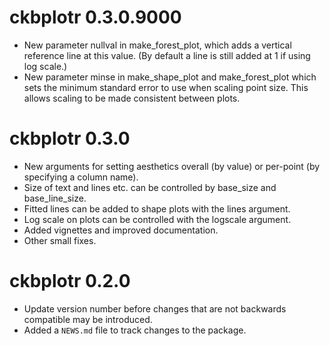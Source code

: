 # ckbplotr 0.3.0.9000

* New parameter nullval in make_forest_plot, which adds a vertical reference line at this value. (By default a line is still added at 1 if using log scale.)
* New parameter minse in make_shape_plot and make_forest_plot which sets the minimum standard error to use when scaling point size. This allows scaling to be made consistent between plots.

# ckbplotr 0.3.0

* New arguments for setting aesthetics overall (by value) or per-point (by specifying a column name).
* Size of text and lines etc. can be controlled by base_size and base_line_size.
* Fitted lines can be added to shape plots with the lines argument.
* Log scale on plots can be controlled with the logscale argument.
* Added vignettes and improved documentation.
* Other small fixes.

# ckbplotr 0.2.0

* Update version number before changes that are not backwards compatible may be introduced.
* Added a `NEWS.md` file to track changes to the package.
